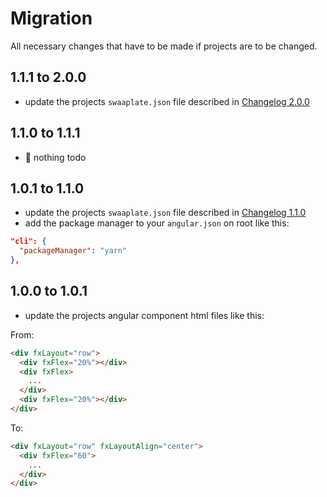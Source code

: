 # Migration

All necessary changes that have to be made if projects are to be changed.

## 1.1.1 to 2.0.0

* update the projects `swaaplate.json` file described in [Changelog 2.0.0](../CHANGELOG.md#200)

## 1.1.0 to 1.1.1

* :tada: nothing todo

## 1.0.1 to 1.1.0

* update the projects `swaaplate.json` file described in [Changelog 1.1.0](../CHANGELOG.md#110)
* add the package manager to your `angular.json` on root like this:

```json
"cli": {
  "packageManager": "yarn"
},
```

## 1.0.0 to 1.0.1

* update the projects angular component html files like this:

From:

```html
<div fxLayout="row">
  <div fxFlex="20%"></div>
  <div fxFlex>
    ...
  </div>
  <div fxFlex="20%"></div>
</div>
```

To:

```html
<div fxLayout="row" fxLayoutAlign="center">
  <div fxFlex="60">
    ...
  </div>
</div>
```
